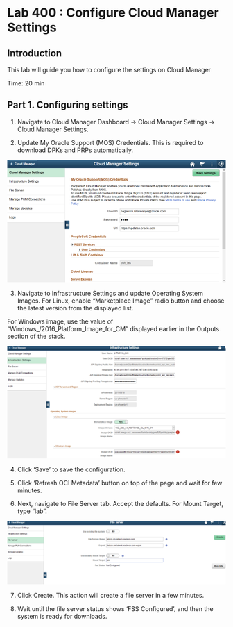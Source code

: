 # Lab 400 : Configure Cloud Manager Settings

## Introduction
This lab will guide you how to configure the settings on Cloud Manager

Time: 20 min

## Part 1. Configuring settings

1.	Navigate to Cloud Manager Dashboard -> Cloud Manager Settings -> Cloud Manager Settings.

2.	Update My Oracle Support (MOS) Credentials.  This is required to download DPKs and PRPs automatically. 

![](./images/1.png "")

3.	Navigate to Infrastructure Settings and update Operating System Images. For Linux, enable “Marketplace Image” radio button and choose the latest version from the displayed list.

For Windows image, use the value of “Windows_/2016_Platform_Image_for_CM” displayed earlier in the Outputs section of the stack.
 
![](./images/2.png "")

4.	Click ‘Save’ to save the configuration. 

5.	Click ‘Refresh OCI Metadata’ button on top of the page and wait for few minutes.

6.	Next, navigate to File Server tab.  Accept the defaults.   For Mount Target, type “lab”.

![](./images/3.png "")

7.	Click Create.  This action will create a file server in a few minutes. 

8.	Wait until the file server status shows ‘FSS Configured’, and then the system is ready for downloads. 




